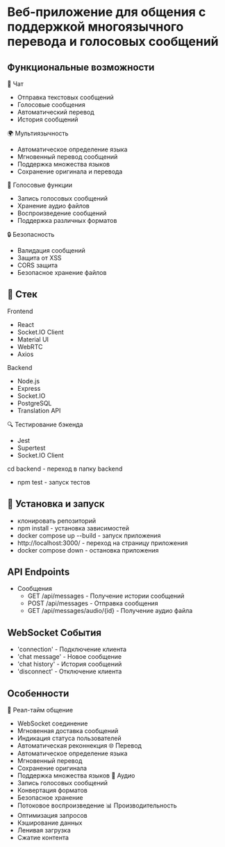 # Веб-приложение для общения с поддержкой многоязычного перевода и голосовых сообщений

## Функциональные возможности

💬 Чат
- Отправка текстовых сообщений
- Голосовые сообщения
- Автоматический перевод
- История сообщений

🌍 Мультиязычность
- Автоматическое определение языка
- Мгновенный перевод сообщений
- Поддержка множества языков
- Сохранение оригинала и перевода

🎤 Голосовые функции
- Запись голосовых сообщений
- Хранение аудио файлов
- Воспроизведение сообщений
- Поддержка различных форматов

🔒 Безопасность
- Валидация сообщений
- Защита от XSS
- CORS защита
- Безопасное хранение файлов

## 🔧 Стек 
Frontend
- React
- Socket.IO Client
- Material UI
- WebRTC
- Axios

Backend
- Node.js
- Express
- Socket.IO
- PostgreSQL
- Translation API

🔍 Тестирование бэкенда
  - Jest
  - Supertest
  - Socket.IO Client

   cd backend - переход в папку backend
  - npm test - запуск тестов

## 🚀 Установка и запуск
  - клонировать репозиторий
  - npm install - установка зависимостей
  - docker compose up --build - запуск приложения
  - http://localhost:3000/ - переход на страницу приложения
  - docker compose down - остановка приложения

  

## API Endpoints
  - Сообщения
    - GET /api/messages - Получение истории сообщений
    - POST /api/messages - Отправка сообщения
    - GET /api/messages/audio/{id} - Получение аудио файла
## WebSocket События
  - 'connection' - Подключение клиента
  - 'chat message' - Новое сообщение
  - 'chat history' - История сообщений
  - 'disconnect' - Отключение клиента
## Особенности
🔄 Реал-тайм общение
  - WebSocket соединение
  - Мгновенная доставка сообщений
  - Индикация статуса пользователей
  - Автоматическая реконнекция
🌐 Перевод
  - Автоматическое определение языка
  - Мгновенный перевод
  - Сохранение оригинала
  - Поддержка множества языков
🎤 Аудио
  - Запись голосовых сообщений
  - Конвертация форматов
  - Безопасное хранение
  - Потоковое воспроизведение
📊 Производительность
  - Оптимизация запросов
  - Кэширование данных
  - Ленивая загрузка
  - Сжатие контента


  

